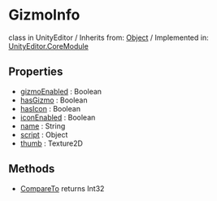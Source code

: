 # GizmoInfo
class in UnityEditor
 / Inherits from: <a href="https://docs.unity3d.com/6000.2/Documentation/ScriptReference/Object.html">Object</a> / Implemented in: <a href="https://docs.unity3d.com/6000.2/Documentation/ScriptReference/UnityEditor.CoreModule.html">UnityEditor.CoreModule</a>

## Properties
- <a href="https://docs.unity3d.com/6000.2/Documentation/ScriptReference/GizmoInfo-gizmoEnabled.html">gizmoEnabled</a> : Boolean
- <a href="https://docs.unity3d.com/6000.2/Documentation/ScriptReference/GizmoInfo-hasGizmo.html">hasGizmo</a> : Boolean
- <a href="https://docs.unity3d.com/6000.2/Documentation/ScriptReference/GizmoInfo-hasIcon.html">hasIcon</a> : Boolean
- <a href="https://docs.unity3d.com/6000.2/Documentation/ScriptReference/GizmoInfo-iconEnabled.html">iconEnabled</a> : Boolean
- <a href="https://docs.unity3d.com/6000.2/Documentation/ScriptReference/GizmoInfo-name.html">name</a> : String
- <a href="https://docs.unity3d.com/6000.2/Documentation/ScriptReference/GizmoInfo-script.html">script</a> : Object
- <a href="https://docs.unity3d.com/6000.2/Documentation/ScriptReference/GizmoInfo-thumb.html">thumb</a> : Texture2D

## Methods
- <a href="https://docs.unity3d.com/6000.2/Documentation/ScriptReference/GizmoInfo.CompareTo.html">CompareTo</a> returns Int32
